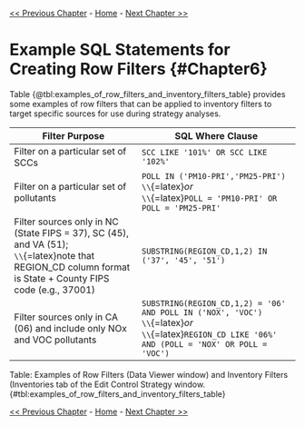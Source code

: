 <!-- BEGIN COMMENT -->

[<< Previous Chapter](ch5_control_strategy_exercises.md) - [Home](README.md) - [Next Chapter >>](ch7_references.md)

<!-- END COMMENT -->

# Example SQL Statements for Creating Row Filters {#Chapter6}

Table {@tbl:examples_of_row_filters_and_inventory_filters_table} provides some examples of row filters that can be applied to inventory filters to target specific sources for use during strategy analyses.

<a id=examples_of_row_filters_and_inventory_filters_table></a>

Filter Purpose|SQL Where Clause
-|-
Filter on a particular set of SCCs|`SCC LIKE '101%' OR SCC LIKE '102%'`
Filter on a particular set of pollutants|`POLL IN ('PM10-PRI','PM25-PRI')`<br/>`\\`{=latex}*or*<br/>`\\`{=latex}`POLL = 'PM10-PRI' OR POLL = 'PM25-PRI'`
Filter sources only in NC (State FIPS = 37), SC (45), and VA (51);<br/>`\\`{=latex}note that REGION\_CD column format is State + County FIPS code (e.g., 37001)|`SUBSTRING(REGION_CD,1,2) IN ('37', '45', '51')`
Filter sources only in CA (06) and include only NOx and VOC pollutants|`SUBSTRING(REGION_CD,1,2) = '06' AND POLL IN ('NOX', 'VOC')`<br/>`\\`{=latex}*or*<br/>`\\`{=latex}`REGION_CD LIKE '06%' AND (POLL = 'NOX' OR POLL = 'VOC')`

Table: Examples of Row Filters (Data Viewer window) and Inventory Filters (Inventories tab of the Edit Control Strategy window. {#tbl:examples_of_row_filters_and_inventory_filters_table}


<!-- BEGIN COMMENT -->

[<< Previous Chapter](ch5_control_strategy_exercises.md) - [Home](README.md) - [Next Chapter >>](ch7_references.md)<br>

<!-- END COMMENT -->
